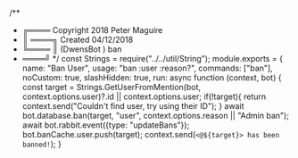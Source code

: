 /**
 *  ╔════     Copyright 2018 Peter Maguire
 *  ║ ════╗   Created 04/12/2018
 *  ╚════ ║   (DwensBot ) ban
 *    ════╝
 */
const Strings = require("../../util/String");
module.exports = {
    name: "Ban User",
    usage: "ban :user :reason?",
    commands: ["ban"],
    noCustom: true,
    slashHidden: true,
    run: async function (context, bot) {
        const target = Strings.GetUserFromMention(bot, context.options.user)?.id || context.options.user;
        if(!target){
            return context.send("Couldn't find user, try using their ID");
        }
        await bot.database.ban(target, "user", context.options.reason || "Admin ban");
        await bot.rabbit.event({type: "updateBans"});
        bot.banCache.user.push(target);
        context.send(`<@${target}> has been banned!`);
    }